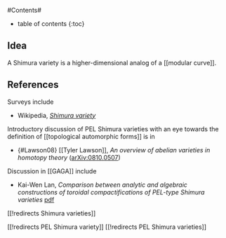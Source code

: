 
#Contents#
* table of contents
{:toc}

## Idea

A Shimura variety is a higher-dimensional analog of a [[modular curve]].

## References

Surveys include

* Wikipedia, _[Shimura variety](http://en.wikipedia.org/wiki/Shimura_variety)_

Introductory discussion of PEL Shimura varieties with an eye towards the definition of [[topological automorphic forms]] is in 

* {#Lawson08} [[Tyler Lawson]], _An overview of abelian varieties in homotopy theory_ ([arXiv:0810.0507](http://arxiv.org/abs/0810.0507))

Discussion in [[GAGA]] include

* Kai-Wen Lan, _Comparison between analytic and algebraic constructions of toroidal compactifications of PEL-type Shimura varieties_ [pdf](http://math.umn.edu/~kwlan/articles/cpt-ana-alg.pdf)


[[!redirects Shimura varieties]]

[[!redirects PEL Shimura variety]]
[[!redirects PEL Shimura varieties]]
